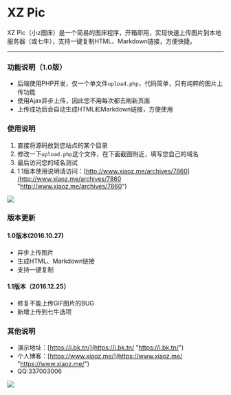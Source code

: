 # XZ Pic

XZ Pic（小z图床）是一个简易的图床程序，开箱即用，实现快速上传图片到本地服务器（或七牛），支持一键复制HTML、Markdown链接，方便快捷。

---

### 功能说明（1.0版）
* 后端使用PHP开发，仅一个单文件`upload.php`，代码简单，只有纯粹的图片上传功能
* 使用Ajax异步上传，因此您不用每次都去刷新页面
* 上传成功后会自动生成HTML和Markdown链接，方便使用


### 使用说明
1. 直接将源码放到您站点的某个目录
2. 修改一下`upload.php`这个文件，在下面截图附近，填写您自己的域名
3. 最后访问您的域名测试
4. 1.1版本使用说明请访问：[http://www.xiaoz.me/archives/7860](http://www.xiaoz.me/archives/7860 "http://www.xiaoz.me/archives/7860")

![](https://https://i.bk.tn/uploads/1609/0134212181.png)

### 版本更新
#### 1.0版本(2016.10.27)
* 异步上传图片
* 生成HTML、Markdown链接
* 支持一键复制

#### 1.1版本（2016.12.25）
* 修复不能上传GIF图片的BUG
* 新增上传到七牛选项


### 其他说明
* 演示地址：[https://i.bk.tn/](https://i.bk.tn/ "https://i.bk.tn/")
* 个人博客：[https://www.xiaoz.me/](https://www.xiaoz.me/ "https://www.xiaoz.me/")
* QQ:337003006

![](https://https://i.bk.tn//uploads/1609/0138055958.png)
